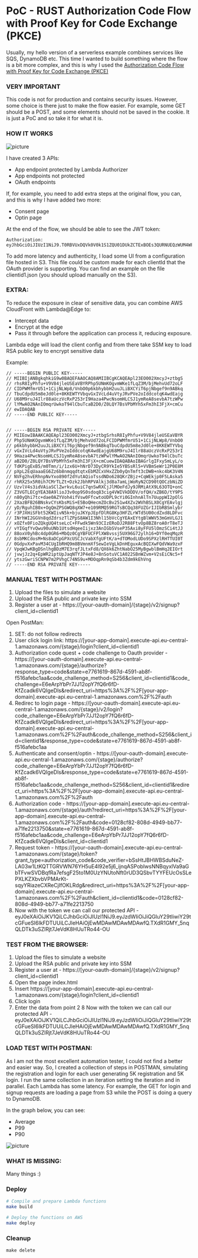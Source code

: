 # PoC - RUST Authorization Code Flow with Proof Key for Code Exchange (PKCE) #
Usually, my hello version of a serverless example combines services like SQS, DynamoDB etc. 
This time I wanted to build something where the flow is a bit more complex, and this is why I used the [Authorization Code Flow with Proof Key for Code Exchange (PKCE)](https://auth0.com/docs/flows/authorization-code-flow-with-proof-key-for-code-exchange-pkce)

### VERY IMPORTANT ###
This code is not for production and contains security issues. However, some choice is there just to make the flow easier. 
For example, some GET should be a POST, and some elements should not be saved in the cookie.
It is just a PoC and so take it for what it is.

### HOW IT WORKS ###

![picture](https://github.com/ymwjbxxq/rust_poc_oauth_flow/blob/main/readme/auth-sequence-auth-code-pkce.png)

I have created 3 APIs:

* App endpoint protected by Lambda Authorizer
* App endpoints not protected
* OAuth endpoints

If, for example, you need to add extra steps at the original flow, you can, and this is why I have added two more:

* Consent page
* Optin page

At the end of the flow, we should be able to see the JWT token:
```App
Authorization: eyJhbGciOiJIUzI1NiJ9.T0RBVUxDQVk0V0k1S1ZQU01DUkZCTExBOEs3QURNUEQzWUM4WFdUNVQ1UDRVUElRREw.956xdJUWC4mfDJlohbqP2kqFUNoAPlZ8nRRJCfzo1KI
```
To add more latency and authenticity, I load some UI from a configuration file hosted in S3. This file could be custom made for each clientId that the OAuth provider is supporting. You can find an example on the file clientid1.json  (you should upload manually on the S3).

### EXTRA: ###

To reduce the exposure in clear of sensitive data, you can combine AWS CloudFront with Lambda@Edge to:

* Intercept data
* Encrypt at the edge
* Pass it through before the application can process it, reducing exposure.

Lambda edge will load the client config and from there take SSM key to load RSA public key to encrypt sensitive data

Example:
```
// -----BEGIN PUBLIC KEY-----
// MIIBIjANBgkqhkiG9w0BAQEFAAOCAQ8AMIIBCgKCAQEApl23EO002XmcyJ+ztbgS
// rhsR8IyPhfu+V9V84jleUSEaVBYRPhp5UNmKOgvmWKe1fLqZ3M/bjMehvUd72oLF
// CIDPWMfmrU51+1CijNLWp8/VnbO0p6kbhybbH2uuJLiBXCYiT6pjNbgef9n9ABkq
// TbuCdpdU5m8eJd0le+8KKEWTYVbqvGxIVcLd4uVtyJRvPVe2oIddcotqK4wdEajg
// U68M9ruJ4Ilr88aUczVcRxP253rI9Haza4PwcNsomHLCSJ1ymReA8sevbA7tzWPw
// lYMwAO2NAnIOmqrUwkoT94lCbuTcaB2D0/Z0LQY7BsVPbMYh5xFm3hI3FjX+cmCu
// ewIDAQAB
// -----END PUBLIC KEY-----


// -----BEGIN RSA PRIVATE KEY-----
// MIIEowIBAAKCAQEApl23EO002XmcyJ+ztbgSrhsR8IyPhfu+V9V84jleUSEaVBYR
// Php5UNmKOgvmWKe1fLqZ3M/bjMehvUd72oLFCIDPWMfmrU51+1CijNLWp8/VnbO0
// p6kbhybbH2uuJLiBXCYiT6pjNbgef9n9ABkqTbuCdpdU5m8eJd0le+8KKEWTYVbq
// vGxIVcLd4uVtyJRvPVe2oIddcotqK4wdEajgU68M9ruJ4Ilr88aUczVcRxP253rI
// 9Haza4PwcNsomHLCSJ1ymReA8sevbA7tzWPwlYMwAO2NAnIOmqrUwkoT94lCbuTc
// aB2D0/Z0LQY7BsVPbMYh5xFm3hI3FjX+cmCuewIDAQABAoIBAGrlgIFxySmLyL/o
// TdKPigExB5/m0Tmn/i/1zx6U+hNrD73DyCR9YkIe5YBSsRl5+VVBmSeWr12P0E8M
// pXpL2EqUaaaEG6Zz6b8nmqqdtqtxEbMZCxVHxZZb0yQnTmft3cDWB+nkc4bK3V4N
// NVFg2hvERhnpNvYxo890f2dYutAQioTssdNDo628QKrZBjz+CqWEkjp0F5LAska5
// rhRX25x5R0ih7CMrTLZt+Dzk2JbhRPVAlkj3d8a7amLjWoRyN2CD90tQOCzbNiZD
// UzvlV4s3idVAiaSClZwrkvL6uiC7qnSwRXCjJlMOeFdJy9JRMiAtX9L63OTQ+onC
// Z3VGTLECgYEA38A9lioJ3v0op9S0sdoq83cig4VWIVkDDDV/ofQH/xZB6D/tY9PS
// n80yQhi7tc+dae0AZYVoh4ifVsw0FfcwtoUDPL9cYi0GInhnAlTn7UuppWI2pOlG
// 2XazBFB26BNskvCYsKbsMiS+E5BoQHecmZOcBv251w4XZv2WVhBSLX0CgYEAvlgj
// yD/RguhIB0x+OgQmZPSGWQ8qXW7+e109RMQ59RGTsBCQq38FUZGrIJIbRBSmlybr
// r3PJXHiSFbt52KWIivN5k+bjuJKYpJEpfDlRG8Kp3HFZLrWTd5U00cdZxd8LDFvc
// INrhWI2GGVn8qdZdrszTlZPpS8AW1I3Nhl15bVcCgYEAxEYtgBlWWV53mGmVLGJ1
// xOZfx0FioZQkgUQ4tseLcC+FFwdk5Wn93CIzERoDJ2R88FtvOp8BZ8roA0rT8eTJ
// vYIGqfYvQwu90uUNb1UtsdHqeeIijxz3AnIGbSVseP35Axi8yFFU5lOmzSCi4tJJ
// 88oxV0yhBc4dp0GR6+MbQz0CgYBFUCFPlXW8vssj5UX96G72ylh16+DYf0eqMqzR
// 8sbMKCdosM+Ns8aDCpGPXcUSCJcVabXfgUFtK/a+dTOModLUDo9SPXzlRHTTUI0T
// 0GdpvXxPavM34CUgIbRHQ9m8BVmnmXfSewIeVgLkDnHEguxAcBQIXwFQdVWa9zxF
// VpqWJwKBgDSnlhgBDzM7E3rqfJLtxFd8/QX6k6ZhtNabO25MyBgwblBmHq2EIOrt
// jvwjJz2q+EpWR2iptUpJaqNTYJP4e8J+8nSotuVC1A022SBnWZvm+V2sEiCNc5+f
// ytszGwriSCNPW7m2PVhgC74NS9u+MOOqpRn9qSb4b3Zdm9kEhVng
// -----END RSA PRIVATE KEY-----
```

### MANUAL TEST WITH POSTMAN: ###
1. Upload the files to simulate a website
2. Upload the RSA public and private key into SSM
3. Register a user at - https://[your-oauth-domain]/{stage}/v2/signup?client_id=clientid1

Open PostMan:

1. SET: do not follow redirects
2. User click login link:  https://[your-app-domain].execute-api.eu-central-1.amazonaws.com/{stage}/login?client_id=clientid1
3. Authorization code quest + code challenge to Oauth provider - https://[your-oauth-domain].execute-api.eu-central-1.amazonaws.com/{stage}/authorize?response_type=code&state=e7761619-867d-4591-ab8f-f516afebc1aa&code_challenge_method=S256&client_id=clientid1&code_challenge=E6eArpYbPr7JJ12opY7fQ6r6fD-KfZcadk6VQIgeDls&redirect_uri=https%3A%2F%2F[your-app-domain].execute-api.eu-central-1.amazonaws.com%2F%2Fauth
4. Redirec to login page - https://[your-oauth-domain].execute-api.eu-central-1.amazonaws.com/{stage}/v2/login?code_challenge=E6eArpYbPr7JJ12opY7fQ6r6fD-KfZcadk6VQIgeDls&redirect_uri=https%3A%2F%2F[your-app-domain].execute-api.eu-central-1.amazonaws.com%2F%2Fauth&code_challenge_method=S256&client_id=clientid1&response_type=code&state=e7761619-867d-4591-ab8f-f516afebc1aa
5. Authenticate and consent/optin - https://[your-oauth-domain].execute-api.eu-central-1.amazonaws.com/{stage}/authorize?code_challenge=E6eArpYbPr7JJ12opY7fQ6r6fD-KfZcadk6VQIgeDls&response_type=code&state=e7761619-867d-4591-ab8f-f516afebc1aa&code_challenge_method=S256&client_id=clientid1&redirect_uri=https%3A%2F%2F[your-app-domain].execute-api.eu-central-1.amazonaws.com%2F%2Fauth
6. Authorization code - https://[your-app-domain].execute-api.eu-central-1.amazonaws.com/{stage}/auth?redirect_uri=https%3A%2F%2F[your-app-domain].execute-api.eu-central-1.amazonaws.com%2F%2Fauth&code=0128cf82-808d-4949-bb77-a71fe2213750&state=e7761619-867d-4591-ab8f-f516afebc1aa&code_challenge=E6eArpYbPr7JJ12opY7fQ6r6fD-KfZcadk6VQIgeDls&client_id=clientid1
7. Request token - https://[your-oauth-domain].execute-api.eu-central-1.amazonaws.com/{stage}/token?grant_type=authorization_code&code_verifier=bSsHtJBHWBSduNeZ-LA03w1LtKQTTGRVWN76YH5uE4l92e5j6_ijnqASPobIwsNNBqyxlVa9aGbTFvwSVDBqfRa7efsgF25to1M0UzYNUtoNft0rUD3QSbvTYYFEUcOsSLePXLKZXbvbVPMArKt-sqyYRiazeCXReCjIfOKLRdg&redirect_uri=https%3A%2F%2F[your-app-domain].execute-api.eu-central-1.amazonaws.com%2F%2Fauth&client_id=clientid1&code=0128cf82-808d-4949-bb77-a71fe2213750
8. Now with the token we can call our protected API - eyJ0eXAiOiJKV1QiLCJhbGciOiJIUzI1NiJ9.eyJzdWIiOiJiQGIuY29tIiwiY29tcGFueSI6IkFDTUUiLCJleHAiOjEwMDAwMDAwMDAwfQ.TXdR1GMY_5nqQLDTk3uSZlRjt7JeVdK8HUuTRo44-OU

### TEST FROM THE BROWSER: ###

1. Upload the files to simulate a website
2. Upload the RSA public and private key into SSM
3. Register a user at - https://[your-oauth-domain]/{stage}/v2/signup?client_id=clientid1
4. Open the page index.html
5. Insert https://[your-app-domain].execute-api.eu-central-1.amazonaws.com/{stage}/login?client_id=clientid1
6. Click login
7. Enter the data from point 2
8 Now with the token we can call our protected API - eyJ0eXAiOiJKV1QiLCJhbGciOiJIUzI1NiJ9.eyJzdWIiOiJiQGIuY29tIiwiY29tcGFueSI6IkFDTUUiLCJleHAiOjEwMDAwMDAwMDAwfQ.TXdR1GMY_5nqQLDTk3uSZlRjt7JeVdK8HUuTRo44-OU

### LOAD TEST WITH POSTMAN: ###

As I am not the most excellent automation tester, I could not find a better and easier way. So, I created a collection of steps in POSTMAN, simulating the registration and login for each user generating 5K registration and 5K login. 
I run the same collection in an iteration setting the iteration and in parallel. 
Each Lambda has some latency. For example, the GET for login and signup requests are loading a page from S3 while the POST is doing a query to DynamoDB. 

In the graph below, you can see:

* Average
* P99
* P90

![picture](https://github.com/ymwjbxxq/rust_poc_oauth_flow/blob/main/readme/first-test.png)

### WHAT IS MISSING: ###
Many things :)

### Deploy ###

```bash
# Compile and prepare Lambda functions
make build

# Deploy the functions on AWS
make deploy

```

### Cleanup ###
```
make delete
```
